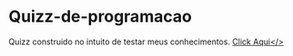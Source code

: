 # Quizz-de-programacao
Quizz construido no intuito de testar meus conhecimentos.
<a href='https://quizz-de-programacao.vercel.app/' >Click Aqui</> 
